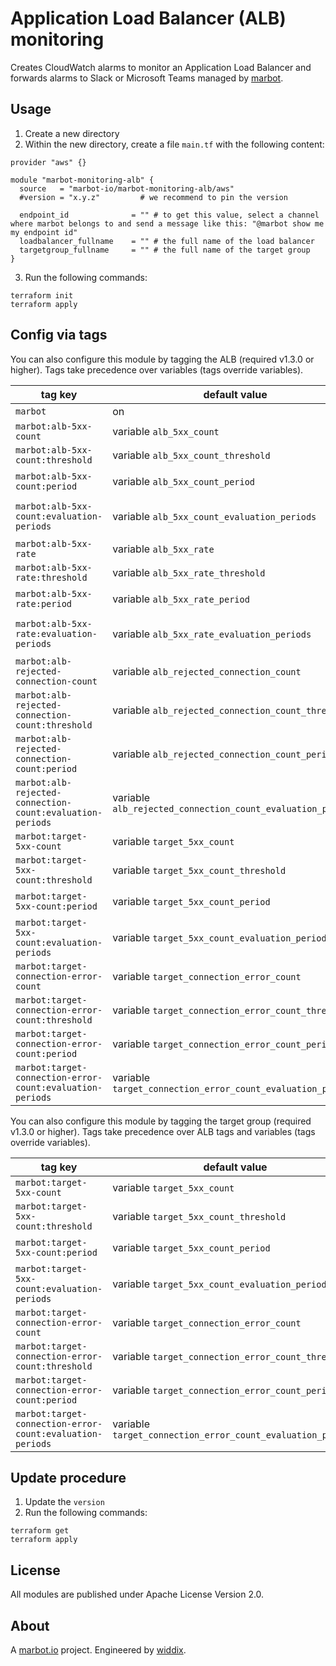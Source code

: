 # Application Load Balancer (ALB) monitoring

Creates CloudWatch alarms to monitor an Application Load Balancer and forwards alarms to Slack or Microsoft Teams managed by [marbot](https://marbot.io/).

## Usage

1. Create a new directory
2. Within the new directory, create a file `main.tf` with the following content:
```
provider "aws" {}

module "marbot-monitoring-alb" {
  source   = "marbot-io/marbot-monitoring-alb/aws"
  #version = "x.y.z"         # we recommend to pin the version

  endpoint_id              = "" # to get this value, select a channel where marbot belongs to and send a message like this: "@marbot show me my endpoint id"
  loadbalancer_fullname    = "" # the full name of the load balancer
  targetgroup_fullname     = "" # the full name of the target group
}
```
3. Run the following commands:
```
terraform init
terraform apply
```

## Config via tags

You can also configure this module by tagging the ALB (required v1.3.0 or higher). Tags take precedence over variables (tags override variables).

| tag key                                                   | default value                                               | allowed values                                |
| --------------------------------------------------------- | ----------------------------------------------------------- | --------------------------------------------- |
| `marbot`                                                  | on                                                          | on,off                                        |
| `marbot:alb-5xx-count`                                    | variable `alb_5xx_count`                                    | static,anomaly_detection,off                  |
| `marbot:alb-5xx-count:threshold`                          | variable `alb_5xx_count_threshold`                          | >= 0                                          |
| `marbot:alb-5xx-count:period`                             | variable `alb_5xx_count_period`                             | <= 86400 and multiple of 60                   |
| `marbot:alb-5xx-count:evaluation-periods`                 | variable `alb_5xx_count_evaluation_periods`                 | >= 1 and $period*$evaluation-periods <= 86400 |
| `marbot:alb-5xx-rate`                                     | variable `alb_5xx_rate`                                     | static,off                                    |
| `marbot:alb-5xx-rate:threshold`                           | variable `alb_5xx_rate_threshold`                           | 0-100                                         |
| `marbot:alb-5xx-rate:period`                              | variable `alb_5xx_rate_period`                              | <= 86400 and multiple of 60                   |
| `marbot:alb-5xx-rate:evaluation-periods`                  | variable `alb_5xx_rate_evaluation_periods`                  | >= 1 and $period*$evaluation-periods <= 86400 |
| `marbot:alb-rejected-connection-count`                    | variable `alb_rejected_connection_count`                    | static,off                                    |
| `marbot:alb-rejected-connection-count:threshold`          | variable `alb_rejected_connection_count_threshold`          | >= 0                                          |
| `marbot:alb-rejected-connection-count:period`             | variable `alb_rejected_connection_count_period`             | <= 86400 and multiple of 60                   |
| `marbot:alb-rejected-connection-count:evaluation-periods` | variable `alb_rejected_connection_count_evaluation_periods` | >= 1 and $period*$evaluation-periods <= 86400 |
| `marbot:target-5xx-count`                                 | variable `target_5xx_count`                                 | static,anomaly_detection,off                  |
| `marbot:target-5xx-count:threshold`                       | variable `target_5xx_count_threshold`                       | >= 0                                          |
| `marbot:target-5xx-count:period`                          | variable `target_5xx_count_period`                          | <= 86400 and multiple of 60                   |
| `marbot:target-5xx-count:evaluation-periods`              | variable `target_5xx_count_evaluation_periods`              | >= 1 and $period*$evaluation-periods <= 86400 |
| `marbot:target-connection-error-count`                    | variable `target_connection_error_count`                    | static,off                                    |
| `marbot:target-connection-error-count:threshold`          | variable `target_connection_error_count_threshold`          | >= 0                                          |
| `marbot:target-connection-error-count:period`             | variable `target_connection_error_count_period`             | <= 86400 and multiple of 60                   |
| `marbot:target-connection-error-count:evaluation-periods` | variable `target_connection_error_count_evaluation_periods` | >= 1 and $period*$evaluation-periods <= 86400 |

You can also configure this module by tagging the target group (required v1.3.0 or higher). Tags take precedence over ALB tags and variables (tags override variables).

| tag key                                                   | default value                                               | allowed values                                |
| --------------------------------------------------------- | ----------------------------------------------------------- | --------------------------------------------- |
| `marbot:target-5xx-count`                                 | variable `target_5xx_count`                                 | static,anomaly_detection,off                  |
| `marbot:target-5xx-count:threshold`                       | variable `target_5xx_count_threshold`                       | >= 0                                          |
| `marbot:target-5xx-count:period`                          | variable `target_5xx_count_period`                          | <= 86400 and multiple of 60                   |
| `marbot:target-5xx-count:evaluation-periods`              | variable `target_5xx_count_evaluation_periods`              | >= 1 and $period*$evaluation-periods <= 86400 |
| `marbot:target-connection-error-count`                    | variable `target_connection_error_count`                    | static,off                                    |
| `marbot:target-connection-error-count:threshold`          | variable `target_connection_error_count_threshold`          | >= 0                                          |
| `marbot:target-connection-error-count:period`             | variable `target_connection_error_count_period`             | <= 86400 and multiple of 60                   |
| `marbot:target-connection-error-count:evaluation-periods` | variable `target_connection_error_count_evaluation_periods` | >= 1 and $period*$evaluation-periods <= 86400 |

## Update procedure

1. Update the `version`
2. Run the following commands:
```
terraform get
terraform apply
```

## License
All modules are published under Apache License Version 2.0.

## About
A [marbot.io](https://marbot.io/) project. Engineered by [widdix](https://widdix.net).
